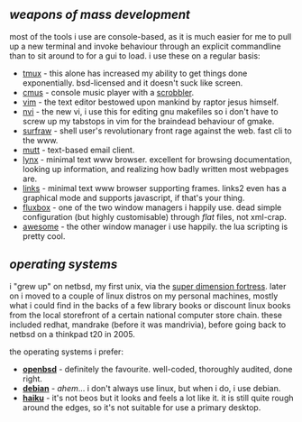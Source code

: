 _weapons of mass development_
-----------------------------

most of the tools i use are console-based, as it is much easier for me
to pull up a new terminal and invoke behaviour through an explicit 
commandline than to sit around to for a gui to load. i use these on a 
regular basis:

* [tmux](http://tmux.sourceforge.net) - this alone has increased my
ability to get things done exponentially. bsd-licensed and it doesn't 
suck like screen.
* [cmus](http://cmus.sourceforge.net) - console music player with a
[scrobbler](https://github.com/freshprince/cmuscrobbler).
* [vim](http://vim.org) - the text editor bestowed upon mankind by raptor
jesus himself.
* [nvi](http://www.kotnet.org/~skimo/nvi) - the new vi, i use this for
editing gnu makefiles so i don't have to screw up my tabstops in vim for
the braindead behaviour of gmake.
* [surfraw](http://surfraw.alioth.debian.org) - shell user's revolutionary
front rage against the web. fast cli to the www. 
* [mutt](http://www.mutt.org) - text-based email client.
* [lynx](http://lynx.isc.org) - minimal text www browser. excellent for
browsing documentation, looking up information, and realizing how badly
written most webpages are.
* [links](http://links.sourceforge.net) - minimal text www browser 
supporting frames. links2 even has a graphical mode and supports javascript,
if that's your thing.
* [fluxbox](http://www.fluxbox.org) - one of the two window managers i 
happily use. dead simple configuration (but highly customisable) through
_flat_ files, not xml-crap.
* [awesome](http://awesome.naquadah.org) - the other window manager i use
happily. the lua scripting is pretty cool.


_operating systems_
-------------------

i "grew up" on netbsd, my first unix, via the 
[super dimension fortress](http://www.sdf.org). later on i moved to a
couple of linux distros on my personal machines, mostly what i could find
in the backs of a few library books or discount linux books from the local
storefront of a certain national computer store chain. these included 
redhat, mandrake (before it was mandrivia), before going back to netbsd
on a thinkpad t20 in 2005. 

the operating systems i prefer:
* **[openbsd](http://www.openbsd.org)** - definitely the favourite. 
well-coded, thoroughly audited, done right.
* **[debian](http://www.debian.org)** - _ahem_... i don't always use linux, but when i do, i use debian.
* **[haiku](http://www.haiku-os.org)** - it's not beos but it looks and 
feels a lot like it. it is still quite rough around the edges, so it's not
suitable for use a primary desktop.



